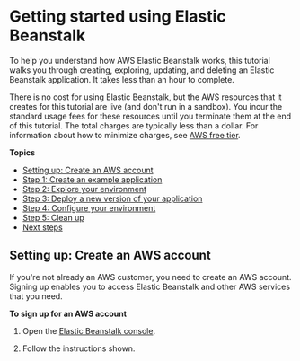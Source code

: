 # Getting started using Elastic Beanstalk<a name="GettingStarted"></a>

To help you understand how AWS Elastic Beanstalk works, this tutorial walks you through creating, exploring, updating, and deleting an Elastic Beanstalk application\. It takes less than an hour to complete\. 

There is no cost for using Elastic Beanstalk, but the AWS resources that it creates for this tutorial are live \(and don't run in a sandbox\)\. You incur the standard usage fees for these resources until you terminate them at the end of this tutorial\. The total charges are typically less than a dollar\. For information about how to minimize charges, see [AWS free tier](https://aws.amazon.com/free)\. 

**Topics**
+ [Setting up: Create an AWS account](#GettingStarted.Setup)
+ [Step 1: Create an example application](GettingStarted.CreateApp.md)
+ [Step 2: Explore your environment](GettingStarted.Explore.md)
+ [Step 3: Deploy a new version of your application](GettingStarted.DeployApp.md)
+ [Step 4: Configure your environment](GettingStarted.EditConfig.md)
+ [Step 5: Clean up](GettingStarted.Cleanup.md)
+ [Next steps](GettingStarted.Next.md)

## Setting up: Create an AWS account<a name="GettingStarted.Setup"></a>

If you're not already an AWS customer, you need to create an AWS account\. Signing up enables you to access Elastic Beanstalk and other AWS services that you need\.

**To sign up for an AWS account**

1. Open the [Elastic Beanstalk console](https://console.aws.amazon.com/elasticbeanstalk)\.

1. Follow the instructions shown\.